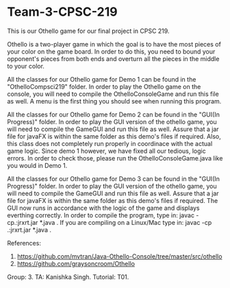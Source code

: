 # Team-3-CPSC-219

This is our Othello game for our final project in CPSC 219. 

Othello is a two-player game in which the goal is to have the most pieces of your color on the game board. In order to do this, you need to bound your opponent's pieces from both ends and overturn all the pieces in the middle to your color. 

All the classes for our Othello game for Demo 1 can be found in the "OthelloCompsci219" folder.
In order to play the Othello game on the console, you will need to compile the OthelloConsoleGame and run this file as well. 
A menu is the first thing you should see when running this program. 

All the classes for our Othello game for Demo 2 can be found in the "GUI(In Progress)" folder.
In order to play the GUI version of the othello game, you will need to compile the GameGUI and run this file as well. 
Assure that a jar file for javaFX is within the same folder as this demo's files if required. Also, this class does not completely run properly in coordinace with the actual game logic. Since demo 1 however, we have fixed all our tedious, logic errors. In order to check those, please run the OthelloConsoleGame.java like you would in Demo 1. 

All the classes for our Othello game for Demo 3 can be found in the "GUI(In Progress)" folder.
In order to play the GUI version of the othello game, you will need to compile the GameGUI and run this file as well. 
Assure that a jar file for javaFX is within the same folder as this demo's files if required. The GUI now runs in accordance with the logic of the game and displays everthing correctly. In order to compile the program, type in: javac -cp.:jrxrt.jar *.java .
If you are compiling on a Linux/Mac type in: javac -cp .:jrxrt.jar *.java .

References: 
1. https://github.com/mvtran/Java-Othello-Console/tree/master/src/othello
2. https://github.com/graysoncroom/Othello

Group: 3.
TA: Kanishka Singh. 
Tutorial: T01.
